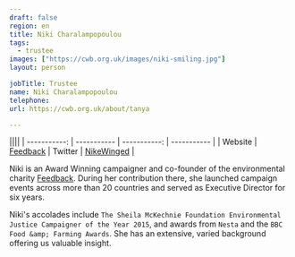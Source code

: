 ```yaml
---
draft: false
region: en
title: Niki Charalampopoulou
tags:
  - trustee
images: ["https://cwb.org.uk/images/niki-smiling.jpg"]
layout: person

jobTitle: Trustee
name: Niki Charalampopoulou
telephone:
url: https://cwb.org.uk/about/tanya

---
```


||||
| -----------: | ----------- | -----------: | ----------- |
| Website | [Feedback](https://feedbackglobal.org/about-us/people/) | Twitter | [NikeWinged](https://twitter.com/nikewinged) |

Niki is an Award Winning campaigner and co-founder of the environmental charity [Feedback](https://feedbackglobal.org/about-us/people/). During her contribution there, she launched campaign events across more than 20&nbsp;countries and served as Executive Director for six&nbsp;years.

Niki's accolades include `The Sheila McKechnie Foundation Environmental Justice Campaigner of the Year 2015`, and awards from `Nesta` and the `BBC Food &amp; Farming Awards`. She has an extensive, varied background offering us valuable&nbsp;insight.


<!--
• Niki Charalampopoulou (rated out of 3):
- performance:
  - Has supported with visiting NGO's in Greece
  - useful insight.
- trust: WHY is she trust worthy on OUR behalf?
  - if her insight is useful, what is the compensation that will 10x her time?
  - how best to overcome being hard to get hold of?
-->
